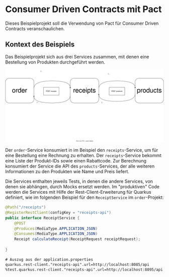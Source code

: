 # Consumer Driven Contracts mit Pact
Dieses Beispielprojekt soll die Verwendung von Pact für Consumer Driven Contracts veranschaulichen. 

## Kontext des Beispiels
Das Beispielprojekt sich aus drei Services zusammen, mit denen eine Bestellung von Produkten durchgeführt werden.

![Workflow](cdc-example.drawio.svg)

Der `order`-Service konsumiert in im Beispiel den `receipts`-Service, um für eine Bestellung eine Rechnung zu erhalten. Der `receipts`-Service bekommt eine Liste der Produkt-IDs sowie einen Rabattcode. Zur Berechnung konsumiert der Service die API des `products`-Services, der alle weiteren Informationen zu den Produkten wie Name und Preis liefert.

Die Services enthalten jeweils Tests, in denen die andere Services, von denen sie abhängen, durch Mocks ersetzt werden. Im "produktiven" Code werden die Services mit Hilfe der Rest-Client-Erweiterung für Quarkus definiert, wie im folgenden Beispiel für den `ReceiptService` im `order`-Projekt:

```java
@Path("/receipts")
@RegisterRestClient(configKey = "receipts-api")
public interface ReceiptService {
    @POST
    @Produces(MediaType.APPLICATION_JSON)
    @Consumes(MediaType.APPLICATION_JSON)
    Receipt calculateReceipt(ReceiptRequest receiptRequest);

}
```

```properties
# Auszug aus der application.properties
quarkus.rest-client."receipts-api".url=http://localhost:8085/api
%test.quarkus.rest-client."receipts-api".url=http://localhost:8095/api
```
